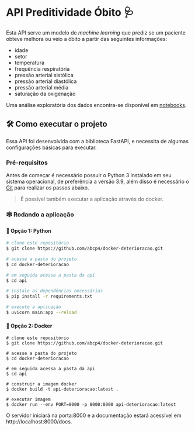 # API Preditividade Óbito 🩺

Esta API serve um modelo de *machine learning* que prediz se um paciente obteve melhora ou veio a óbito a partir das seguintes informações:

- idade 
- setor
- temperatura
- frequência respiratória
- pressão arterial sistólica
- pressão arterial diastólica
- pressão arterial média
- saturação da oxigenação

Uma análise exploratória dos dados encontra-se disponível em [notebooks](https://github.com/abcp4/docker-deterioracao/notebooks).



## :hammer_and_wrench: Como executar o projeto

Essa API foi desenvolvida com a biblioteca FastAPI, e necessita de algumas configurações básicas para executar.

### Pré-requisitos

Antes de começar é necessário possuir o Python 3 instalado em seu sistema operacional, de preferência a versão 3.9, além disso é necessário o [Git](https://git-scm.com/) para realizar os passos abaixo. 

> É possível também executar a aplicação através do docker.

### :spider_web: Rodando a aplicação

#### :snake: Opção 1: Python

```bash
# clone este repositório
$ git clone https://github.com/abcp4/docker-deterioracao.git

# acesse a pasta do projeto
$ cd docker-deterioracao

# em seguida acessa a pasta da api
$ cd api

# instale as dependências necessárias
$ pip install -r requirements.txt

# execute a aplicação
$ uvicorn main:app --reload
```

#### :whale2: Opção 2: Docker

```
# clone este repositório
$ git clone https://github.com/abcp4/docker-deterioracao.git

# acesse a pasta do projeto
$ cd docker-deterioracao

# em seguida acessa a pasta da api
$ cd api

# construir a imagem docker
$ docker build -t api-deterioracao:latest .

# executar imagem
$ docker run --env PORT=8000 -p 8000:8000 api-deterioracao:latest
```

O servidor iniciará na porta:8000 e a documentação estará acessível em http://localhost:8000/docs.

